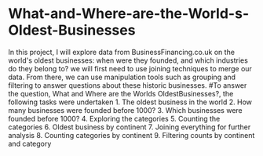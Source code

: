 # What-and-Where-are-the-World-s-Oldest-Businesses
In this project, I will explore data from BusinessFinancing.co.uk on the world's oldest businesses: when were they founded, and which industries do they belong to?
we will first need to use joining techniques to merge our data. From there, we can use manipulation tools such as grouping and filtering to answer questions about these historic businesses.
#To answer the question, What and Where are the Worlds OldestBusinesses?, the following tasks were undertaken
    1. The oldest business in the world
    2. How many businesses were founded before 1000?
    3. Which businesses were founded before 1000?
    4. Exploring the categories
    5. Counting the categories
    6. Oldest business by continent
    7. Joining everything for further analysis
    8. Counting categories by continent
    9. Filtering counts by continent and category
